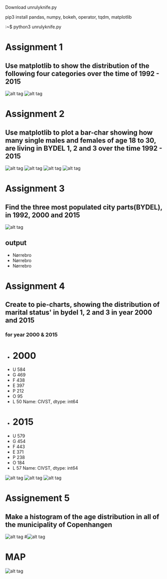 Download unrulyknife.py



pip3 install pandas, numpy, bokeh, operator, tqdm, matplotlib


:~$ python3 unrulyknife.py

# Assignment 1
## Use matplotlib to show the distribution of the following four categories over the time of 1992 - 2015

![alt tag](https://github.com/szEIgo/UnrulyKnife/blob/master/unrulyKnife_handin/opg1_snippet.png)
![alt tag](https://github.com/szEIgo/UnrulyKnife/blob/master/unrulyKnife_handin/opg1_chart1.png)

# Assignment 2
## Use matplotlib to plot a bar-char showing how many single males and females of age 18 to 30, are living in BYDEL 1, 2 and 3 over the time 1992 - 2015
![alt tag](https://github.com/szEIgo/UnrulyKnife/blob/master/unrulyKnife_handin/opg2_snippet.png)
![alt tag](https://github.com/szEIgo/UnrulyKnife/blob/master/unrulyKnife_handin/opg2_chart1.png)
![alt tag](https://github.com/szEIgo/UnrulyKnife/blob/master/unrulyKnife_handin/opg2_chart2.png)
![alt tag](https://github.com/szEIgo/UnrulyKnife/blob/master/unrulyKnife_handin/opg2_chart3.png)


# Assignment 3
## Find the three most populated city parts(BYDEL), in 1992, 2000 and 2015

![alt tag](https://github.com/szEIgo/UnrulyKnife/blob/master/unrulyKnife_handin/opg3_snippet.png)
## output
 - Nørrebro
 - Nørrebro
 - Nørrebro

# Assignment 4
## Create to pie-charts, showing the distribution of marital status' in bydel 1, 2 and 3 in year 2000 and 2015

### for year 2000 & 2015
 - # 2000
 - U    584
 - G    469
 - F    438
 - E    397
 - P    212
 - O     95
 - L     50
Name: CIVST, dtype: int64
 - # 2015
 - U    579
 - G    454
 - F    443
 - E    371
 - P    238
 - O    184
 - L     57
Name: CIVST, dtype: int64

![alt tag](https://github.com/szEIgo/UnrulyKnife/blob/master/unrulyKnife_handin/opg4_snippet1.png)
![alt tag](https://github.com/szEIgo/UnrulyKnife/blob/master/unrulyKnife_handin/opg4_chart1.png)
![alt tag](https://github.com/szEIgo/UnrulyKnife/blob/master/unrulyKnife_handin/opg4_chart2.png)


# Assignement 5
## Make a histogram of the age distribution in all of the municipality of Copenhangen

![alt tag](https://github.com/szEIgo/UnrulyKnife/blob/master/unrulyKnife_handin/opg5_snippet.png)
#![alt tag](https://github.com/szEIgo/UnrulyKnife/blob/master/unrulyKnife_handin/opg1_chart.png)



# MAP

![alt tag](https://github.com/szEIgo/UnrulyKnife/blob/master/unrulyKnife_handin/MapOfDoom.png)






